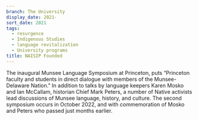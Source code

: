 ```yaml
---
branch: The University
display_date: 2021-
sort_date: 2021
tags:
  - resurgence
  - Indigenous Studies
  - language revitalization
  - University programs
title: NAISIP Founded
---
```


The inaugural Munsee Language Symposium at Princeton, puts “Princeton faculty and students in direct dialogue with members of the Munsee-Delaware Nation." In addition to talks by language keepers Karen Mosko and Ian McCallam, historian Chief Mark Peters, a number of Native activists lead discussions of Munsee language, history, and culture. The second symposium occurs in October 2022, and with commemoration of Mosko and Peters who passed just months earlier.
